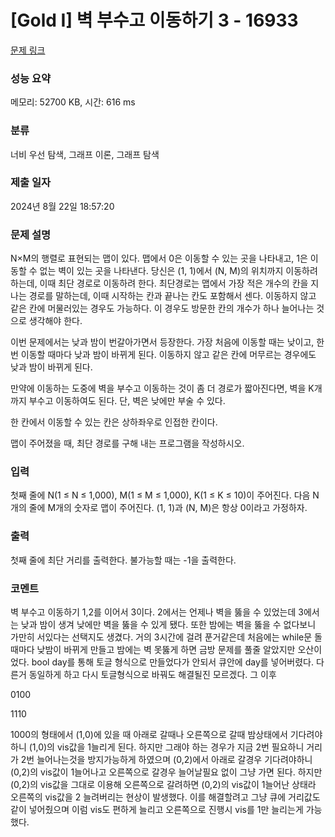 # [Gold I] 벽 부수고 이동하기 3 - 16933 

[문제 링크](https://www.acmicpc.net/problem/16933) 

### 성능 요약

메모리: 52700 KB, 시간: 616 ms

### 분류

너비 우선 탐색, 그래프 이론, 그래프 탐색

### 제출 일자

2024년 8월 22일 18:57:20

### 문제 설명

<p>N×M의 행렬로 표현되는 맵이 있다. 맵에서 0은 이동할 수 있는 곳을 나타내고, 1은 이동할 수 없는 벽이 있는 곳을 나타낸다. 당신은 (1, 1)에서 (N, M)의 위치까지 이동하려 하는데, 이때 최단 경로로 이동하려 한다. 최단경로는 맵에서 가장 적은 개수의 칸을 지나는 경로를 말하는데, 이때 시작하는 칸과 끝나는 칸도 포함해서 센다. 이동하지 않고 같은 칸에 머물러있는 경우도 가능하다. 이 경우도 방문한 칸의 개수가 하나 늘어나는 것으로 생각해야 한다.</p>

<p>이번 문제에서는 낮과 밤이 번갈아가면서 등장한다. 가장 처음에 이동할 때는 낮이고, 한 번 이동할 때마다 낮과 밤이 바뀌게 된다. 이동하지 않고 같은 칸에 머무르는 경우에도 낮과 밤이 바뀌게 된다.</p>

<p>만약에 이동하는 도중에 벽을 부수고 이동하는 것이 좀 더 경로가 짧아진다면, 벽을 K개 까지 부수고 이동하여도 된다. 단, 벽은 낮에만 부술 수 있다.</p>

<p>한 칸에서 이동할 수 있는 칸은 상하좌우로 인접한 칸이다.</p>

<p>맵이 주어졌을 때, 최단 경로를 구해 내는 프로그램을 작성하시오.</p>

### 입력 

 <p>첫째 줄에 N(1 ≤ N ≤ 1,000), M(1 ≤ M ≤ 1,000), K(1 ≤ K ≤ 10)이 주어진다. 다음 N개의 줄에 M개의 숫자로 맵이 주어진다. (1, 1)과 (N, M)은 항상 0이라고 가정하자.</p>

### 출력 

 <p>첫째 줄에 최단 거리를 출력한다. 불가능할 때는 -1을 출력한다.</p>

### 코멘트

 <p>벽 부수고 이동하기 1,2를 이어서 3이다. 2에서는 언제나 벽을 뚫을 수 있었는데 3에서는 낮과 밤이 생겨 낮에만 벽을 뚫을 수 있게 됐다. 또한 밤에는 벽을 뚫을 수 없다보니 가만히 서있다는 선택지도 생겼다. 거의 3시간에 걸려 푼거같은데 처음에는 while문 돌때마다 낮밤이 바뀌게 만들고 밤에는 벽 못뚫게 하면 금방 문제를 풀줄 알았지만 오산이었다. bool day를 통해 토글 형식으로 만들었다가 안되서 큐안에 day를 넣어버렸다. 다른거 동일하게 하고 다시 토글형식으로 바꿔도 해결될진 모르겠다. 그 이후</p> 0100</p>
1110</p>1000의 형태에서 (1,0)에 있을 때 아래로 갈때나 오른쪽으로 갈때 밤상태에서 기다려야하니 (1,0)의 vis값을 1늘리게 된다. 하지만 그래야 하는 경우가 지금 2번 필요하니 거리가 2번 늘어나는것을 방지가능하게 하였으며 (0,2)에서 아래로 갈경우 기다려야하니 (0,2)의 vis값이 1늘어나고 오른쪽으로 갈경우 늘어날필요 없이 그냥 가면 된다. 하지만 (0,2)의 vis값을 그대로 이용해 오른쪽으로 갈려하면 (0,2)의 vis값이 1늘어난 상태라 오른쪽의 vis값을 2 늘려버리는 현상이 발생했다. 이를 해결할려고 그냥 큐에 거리값도 같이 넣어줬으며 이럼 vis도 편하게 늘리고 오른쪽으로 진행시 vis를 1만 늘리는게 가능했다.<p>
 

